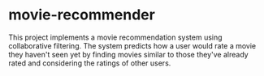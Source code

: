 # movie-recommender
This project implements a movie recommendation system using collaborative filtering. The system predicts how a user would rate a movie they haven't seen yet by finding movies similar to those they've already rated and considering the ratings of other users. 
